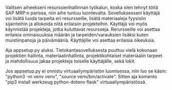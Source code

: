 Valitsen aiheekseni resurssienhallinnan työkalun, koska olen tehnyt töitä SAP MRP:n parissa, niin aihe tuntuu luontevalta.
Sovelluksessani käyttäjä voi lisätä luoda tarpeita eri resursseille, lisätä materiaaleja fyysisiin sijainteihin ja 
allokoida niitä erilaisiin projekteihin. Käyttäjä voi myös käynnistää projekteja, jotka kuluttavat resursseja. Rerursseille voi 
asettaa erilaisia ominaisuuksia määrän ja tarpeiden/varauksien lisäksi kuten muistiinpanoja ja päivämääriä. Käyttäjille voi 
asettaa erilaisia oikeuksia. 

Aja appsetup.py aluksi. Tietokantasovelluksesta puuttuu vielä kokonaan projektien hallinta, materiaalinhallinta, projektikohtaiset materiaalin tarpeet ja mahdollisuus jakaa projekteja toiselle käyttäjälle, sekä lokit.

Jos appsetup.py ei onnistu virtuaaliympäristön luomisessa, niin luo se käsin: "python3 -m venv venv", "source venv/bin/activate". Sitten aja komento "pip3 install werkzeug python-dotenv flask" virtuaaliympäristössä.
